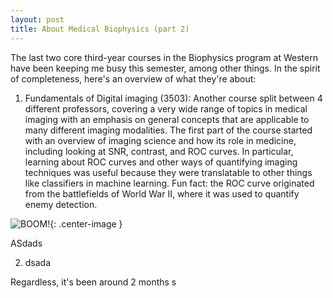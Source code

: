 ```yaml
---
layout: post
title: About Medical Biophysics (part 2)
---
```


The last two core third-year courses in the Biophysics program at Western have been keeping me busy this semester, among other things. In the spirit of completeness, here's an overview of what they're about:

1. Fundamentals of Digital imaging (3503): Another course split between 4 different professors, covering a very wide range of topics in medical imaging with an emphasis on general concepts that are applicable to many different imaging modalities. The first part of the course started with an overview of imaging science and how its role in medicine, including looking at SNR, contrast, and ROC curves. In particular, learning about ROC curves and other ways of quantifying imaging techniques was useful because they were translatable to other things like classifiers in machine learning. Fun fact: the ROC curve originated from the battlefields of World War II, where it was used to quantify enemy detection.


![BOOM!](https://upload.wikimedia.org/wikipedia/commons/thumb/c/c4/Trinitrotoluene.svg/200px-Trinitrotoluene.svg.png){: .center-image }

  ASdads

2. dsada
<!--more-->

Regardless, it's been around 2 months s
